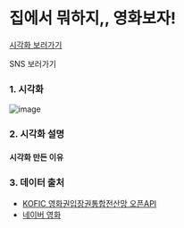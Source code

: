 # 집에서 뭐하지,, 영화보자!

[시각화 보러가기](https://public.tableau.com/profile/.19603039#!/vizhome/BoxOfficeMovieRanking/1)

SNS 보러가기

### 1. 시각화

![image](https://user-images.githubusercontent.com/40276516/95664760-c21a6e00-0b85-11eb-99b6-6fd1fc9a0b63.png)

### 2. 시각화 설명


#### 시각화 만든 이유


### 3. 데이터 출처
- [KOFIC 영화권입장권통합전산망 오픈API](http://www.kobis.or.kr/kobisopenapi/homepg/main/main.do)
- [네이버 영화](https://movie.naver.com/)
